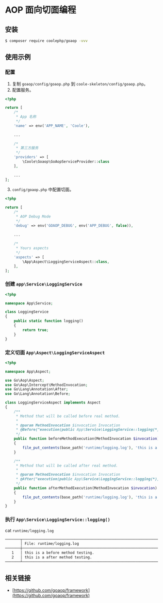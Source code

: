# AOP 面向切面编程

## 安装

``` bash
$ composer require coolephp/goaop -vvv
```

## 使用示例

### 配置

1. 复制 `goaop/config/goaop.php` 到 `coole-skeleton/config/goaop.php`。
2. 配置服务。

``` php
<?php

return [
    /*
     * App 名称
     */
    'name' => env('APP_NAME', 'Coole'),
    
    ...

    /*
     * 第三方服务
     */
    'providers' => [
        \Coole\Goaop\GoAopServiceProvider::class
    ],
    
    ...
];

```

3. `config/goaop.php` 中配置切面。

``` php
<?php

return [
    /*
     * AOP Debug Mode
     */
    'debug' => env('GOAOP_DEBUG', env('APP_DEBUG', false)),
    
    ...
    
    /*
     * Yours aspects
     */
    'aspects' => [
        \App\Aspect\LoggingServiceAspect::class,
    ],
];
```

### 创建 `app\Service\LoggingService`

``` php
<?php

namespace App\Service;

class LoggingService
{
    public static function logging()
    {
        return true;
    }
}
```

### 定义切面 `App\Aspect\LoggingServiceAspect`

``` php
<?php

namespace App\Aspect;

use Go\Aop\Aspect;
use Go\Aop\Intercept\MethodInvocation;
use Go\Lang\Annotation\After;
use Go\Lang\Annotation\Before;

class LoggingServiceAspect implements Aspect
{
    /**
     * Method that will be called before real method.
     *
     * @param MethodInvocation $invocation Invocation
     * @Before("execution(public App\Service\LoggingService::logging(*))")
     */
    public function beforeMethodExecution(MethodInvocation $invocation)
    {
        file_put_contents(base_path('runtime/logging.log'), 'this is a before method testing.'.PHP_EOL, FILE_APPEND);
    }

    /**
     * Method that will be called after real method.
     *
     * @param MethodInvocation $invocation Invocation
     * @After("execution(public App\Service\LoggingService::logging(*))")
     */
    public function afterMethodExecution(MethodInvocation $invocation)
    {
        file_put_contents(base_path('runtime/logging.log'), 'this is a after method testing.'.PHP_EOL, FILE_APPEND);
    }
}
```

### 执行 `App\Service\LoggingService::logging()`

cat `runtime/logging.log`

``` bash
───────┬───────────────────────────────────────────────────────────────────
       │ File: runtime/logging.log
───────┼───────────────────────────────────────────────────────────────────
   1   │ this is a before method testing.
   2   │ this is a after method testing.
───────┴───────────────────────────────────────────────────────────────────
```

## 相关链接

* [https://github.com/goaop/framework](https://github.com/goaop/framework)

